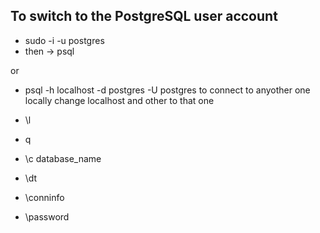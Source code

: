 ## To switch to the PostgreSQL user account

- sudo -i -u postgres
- then -> psql

or

- psql -h localhost -d postgres -U postgres
  to connect to anyother one locally change localhost and other to that one

- \l
- q
- \c database_name
- \dt
- \conninfo
- \password
